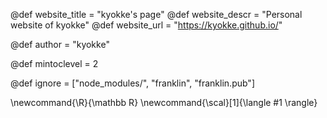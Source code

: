 <!--
Add here global page variables to use throughout your
website.
The website_* must be defined for the RSS to work
-->
@def website_title = "kyokke's page"
@def website_descr = "Personal website of kyokke"
@def website_url   = "https://kyokke.github.io/"

@def author = "kyokke"

@def mintoclevel = 2

<!--
Add here files or directories that should be ignored by Franklin, otherwise
these files might be copied and, if markdown, processed by Franklin which
you might not want. Indicate directories by ending the name with a `/`.
-->
@def ignore = ["node_modules/", "franklin", "franklin.pub"]

<!--
Add here global latex commands to use throughout your
pages. It can be math commands but does not need to be.
For instance:
* \newcommand{\phrase}{This is a long phrase to copy.}
-->
\newcommand{\R}{\mathbb R}
\newcommand{\scal}[1]{\langle #1 \rangle}
